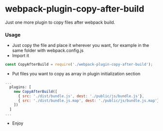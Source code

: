 # webpack-plugin-copy-after-build
Just one more plugin to copy files after webpack build.

### Usage
- Just copy the file and place it wherever you want, for example in the same folder with webpack.config.js
- Import it
```Javascript
const CopyAfterBuild = require('./webpack-plugin-copy-after-build');
```
- Put files you want to copy as array in plugin initialization section

```Javascript
...
  plugins: [
    new CopyAfterBuild([
      { src: './dist/bundle.js', dest: './public/js/bundle.js'},
      { src: './dist/bundle.js.map', dest: './public/js/bundle.js.map'}
    ])
  ]
...  
```
- Enjoy
